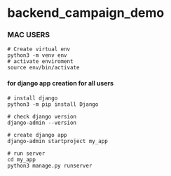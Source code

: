 # backend_campaign_demo




### MAC USERS
```
# Create virtual env
python3 -m venv env
# activate enviroment
source env/bin/activate
```

####  for django app creation for all users
```
# install django
python3 -m pip install Django

# check django version
django-admin --version

# create django app
django-admin startproject my_app

# run server 
cd my_app
python3 manage.py runserver
```
